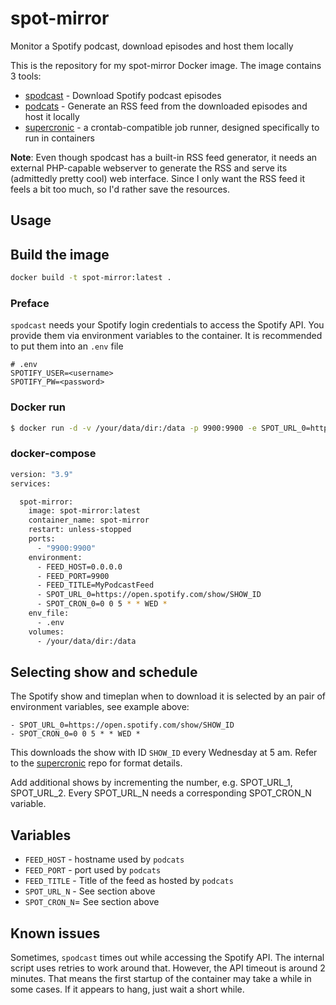 # spot-mirror

Monitor a Spotify podcast, download episodes and host them locally

This is the repository for my spot-mirror Docker image.
The image contains 3 tools:
* [spodcast](https://github.com/Yetangitu/Spodcast) - Download Spotify podcast episodes
* [podcats](https://github.com/jakubroztocil/podcats) - Generate an RSS feed from the downloaded episodes and host it locally
* [supercronic](https://github.com/aptible/supercronic) - a crontab-compatible job runner, designed specifically to run in containers

**Note**: Even though spodcast has a built-in RSS feed generator, it needs an external PHP-capable webserver to generate the RSS and serve its (admittedly pretty cool) web interface. Since I only want the RSS feed it feels a bit too much, so I'd rather save the resources.

## Usage

## Build the image
```bash
docker build -t spot-mirror:latest .
```
### Preface
`spodcast` needs your Spotify login credentials to access the Spotify API. You provide them via environment variables to the container. It is recommended to put them into an `.env` file
```
# .env
SPOTIFY_USER=<username>
SPOTIFY_PW=<password>
```

### Docker run
```bash
$ docker run -d -v /your/data/dir:/data -p 9900:9900 -e SPOT_URL_0=https://open.spotify.com/show/SHOW_ID -e SPOT_CRON_0="0 0 5 * * WED *" --env-file .env  spot-mirror:latest
```

### docker-compose
```bash
version: "3.9"
services:

  spot-mirror:
    image: spot-mirror:latest
    container_name: spot-mirror
    restart: unless-stopped
    ports:
      - "9900:9900"
    environment:
      - FEED_HOST=0.0.0.0
      - FEED_PORT=9900
      - FEED_TITLE=MyPodcastFeed
      - SPOT_URL_0=https://open.spotify.com/show/SHOW_ID
      - SPOT_CRON_0=0 0 5 * * WED *
    env_file:
      - .env
    volumes:
      - /your/data/dir:/data

```

## Selecting show and schedule

The Spotify show and timeplan when to download it is selected by an pair of environment variables, see example above:
```
- SPOT_URL_0=https://open.spotify.com/show/SHOW_ID
- SPOT_CRON_0=0 0 5 * * WED *
```
This downloads the show with ID `SHOW_ID` every Wednesday at 5 am. Refer to the [supercronic](https://github.com/aptible/supercronic) repo for format details.

Add additional shows by incrementing the number, e.g. SPOT_URL_1, SPOT_URL_2. Every SPOT_URL_N needs a corresponding SPOT_CRON_N variable.

## Variables
* `FEED_HOST` - hostname used by `podcats`
* `FEED_PORT` - port used by `podcats`
* `FEED_TITLE` - Title of the feed as hosted by `podcats`
* `SPOT_URL_N` - See section above
* `SPOT_CRON_N`= See section above

## Known issues

Sometimes, `spodcast` times out while accessing the Spotify API. The internal script uses retries to work around that. However, the API timeout is around 2 minutes. That means the first startup of the container may take a while in some cases. If it appears to hang, just wait a short while. 